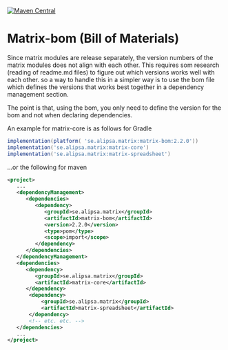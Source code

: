 [![Maven Central](https://maven-badges.herokuapp.com/maven-central/se.alipsa.matrix/matrix-bom/badge.svg)](https://maven-badges.herokuapp.com/maven-central/se.alipsa.matrix/matrix-bom)
# Matrix-bom (Bill of Materials)
Since matrix modules are release separately, the version numbers of the matrix modules does not align with each other.
This requires som research (reading of readme.md files) to figure out which versions works well with each other.
so a way to handle this in a simpler way is to use the bom file which defines the versions that works best together
in a dependency management section.

The point is that, using the bom, you only need to define the version for the bom and not when declaring dependencies.

An example for matrix-core is as follows for Gradle
```groovy
implementation(platform( 'se.alipsa.matrix:matrix-bom:2.2.0'))
implementation('se.alipsa.matrix:matrix-core')
implementation('se.alipsa.matrix:matrix-spreadsheet')
```
...or the following for maven
```xml
<project>
   ...
   <dependencyManagement>
      <dependencies>
         <dependency>
            <groupId>se.alipsa.matrix</groupId>
            <artifactId>matrix-bom</artifactId>
            <version>2.2.0</version>
            <type>pom</type>
            <scope>import</scope>
         </dependency>
      </dependencies>
   </dependencyManagement>
   <dependencies>
      <dependency>
         <groupId>se.alipsa.matrix</groupId>
         <artifactId>matrix-core</artifactId>
      </dependency>
       <dependency>
           <groupId>se.alipsa.matrix</groupId>
           <artifactId>matrix-spreadsheet</artifactId>
       </dependency>
       <!-- etc. etc. -->
   </dependencies>
   ...
</project>
```